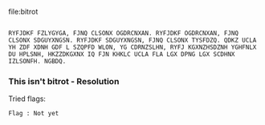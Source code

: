 
file:bitrot
```

RYFJDKF FZLYGYGA, FJNQ CLSONX OGDRCNXAN. RYFJDKF OGDRCNXAN, FJNQ CLSONX SDGUYXNGSN. RYFJDKF SDGUYXNGSN, FJNQ CLSONX TYSFDZQ. QDKZ UCLA YH ZDF XDNH GDF L SZQPFD WLON, YG CDRNZSLHN, RYFJ KGXNZHSDZNH YGHFNLX DU HPLSNH, HKZZDKGXNX IQ FJN KHKLC UCLA FLA LGX DPNG LGX SCDHNX IZLSONFH. NGBDQ.

```

### This isn't bitrot - Resolution


Tried flags:


``` Flag : Not yet ```